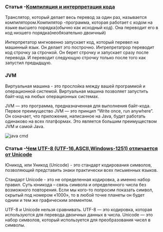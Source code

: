 ### Статья -[Компиляция и интерпретация кода](https://ru.hexlet.io/blog/posts/kompilyatsiya-i-interpretatsiya-koda-chto-eto-takoe-i-v-chem-raznitsa#:~:text=Компилятор%20и%20интерпретатор%20делают%20одну,нужен%20при%20каждом%20запуске%20программы.)

Транслятор, который делает весь перевод за один раз, называется компилятором.Компилятор -программа, которая работает с кодом на языке высшего порядка(обычно как исходный код).
Она переводит его в код низшего порядка(необязательно двоичный)

Интерпретатор мнгновенно запускает код, который перевел на машинный язык. Он делает это построчно. Интрепретатрор переводит код строчку за строчкой. Он берет строчку и запускает сразу после перевода.
И переводит следующую строчку только после того как запустил предыдщую.

### JVM 

Виртуальная машина - это прослойка между вашей программой и операционной системой. Виртуальная машина позволяет запустить байт-код на любых операционных системах. 

JVM — это программа, предназначенная для выполнения байт-кода. Первое преимущество JVM — это принцип “Write once, run anywhere”. Он означает, что приложение, написанное на Java, будет работать одинаково на всех платформах. Это является большим преимуществом JVM и самой Java.

![java cmd](https://user-images.githubusercontent.com/97846877/233672634-eb2a7582-aee2-4463-b725-1f4de3cb3ee6.jpg)

### Статья -[Чем UTF-8 (UTF-16,ASCII,Windows-1251) отличается от Unicode](https://developer.roman.grinyov.name/blog/104)

Юникод, или Уникод (Unicode) - это стандарт кодирования символов, позволяющий представить знаки практически всех письменных языков.

Стандарт Unicode - это не определенная кодировка, а именно набор правил. Суть юникода – связь символа и определенного числа без возможного повторения. Если мы кого-то попросим показать символ, скрытый под номером «1000», то в любой точке планеты он будет одним и тем же графическим элементом.

UTF-8 и Unicode нельзя сравнивать. UTF-8 — это кодировка, которая используются для перевода двоичных данных в числа. Unicode — это набор символов, который используется для преобразования чисел в символы.
